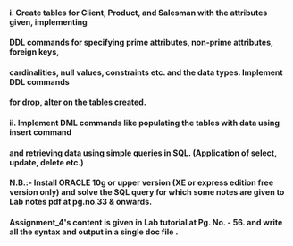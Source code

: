 #### i. Create tables for Client, Product, and Salesman with the attributes given, implementing
#### DDL commands for specifying prime attributes, non-prime attributes, foreign keys,
#### cardinalities, null values, constraints etc. and the data types. Implement DDL commands
#### for drop, alter on the tables created.
#### ii. Implement DML commands like populating the tables with data using insert command
#### and retrieving data using simple queries in SQL. (Application of select, update, delete etc.)

#### N.B.:- Install ORACLE 10g or upper version (XE or express edition free version only) and solve the SQL query for which  some notes are given to Lab notes pdf at pg.no.33 & onwards.

#### Assignment_4's content is given in Lab tutorial at Pg. No. - 56. and write all the syntax and output in a single doc file .
